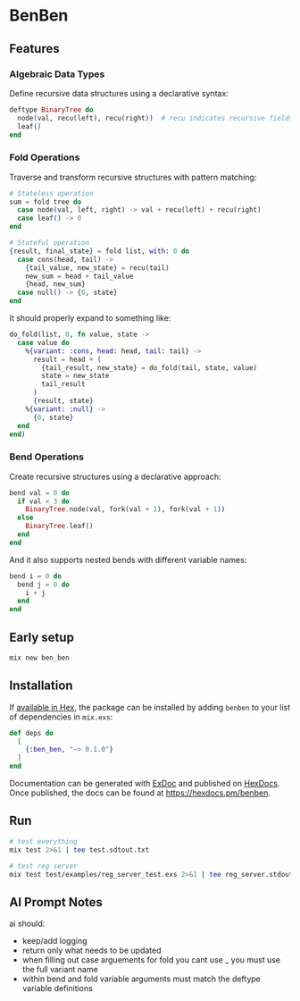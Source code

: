 BenBen
========

## Features

### Algebraic Data Types

Define recursive data structures using a declarative syntax:

```elixir
deftype BinaryTree do
  node(val, recu(left), recu(right))  # recu indicates recursive fields
  leaf()
end
```

### Fold Operations

Traverse and transform recursive structures with pattern matching:

```elixir
# Stateless operation
sum = fold tree do
  case node(val, left, right) -> val + recu(left) + recu(right)
  case leaf() -> 0
end

# Stateful operation
{result, final_state} = fold list, with: 0 do
  case cons(head, tail) ->
    {tail_value, new_state} = recu(tail)
    new_sum = head + tail_value
    {head, new_sum}
  case null() -> {0, state}
end
```

It should properly expand to something like:

```elixir
do_fold(list, 0, fn value, state ->
  case value do
    %{variant: :cons, head: head, tail: tail} ->
      result = head + (
        {tail_result, new_state} = do_fold(tail, state, value)
        state = new_state
        tail_result
      )
      {result, state}
    %{variant: :null} ->
      {0, state}
  end
end)
```

### Bend Operations

Create recursive structures using a declarative approach:

```elixir
bend val = 0 do
  if val < 3 do
    BinaryTree.node(val, fork(val + 1), fork(val + 1))
  else
    BinaryTree.leaf()
  end
end
```

And it also supports nested bends with different variable names:

```elixir
bend i = 0 do
  bend j = 0 do
    i + j
  end
end
```

## Early setup
```bash
mix new ben_ben
```

## Installation

If [available in Hex](https://hex.pm/docs/publish), the package can be installed
by adding `benben` to your list of dependencies in `mix.exs`:

```elixir
def deps do
  [
    {:ben_ben, "~> 0.1.0"}
  ]
end
```

Documentation can be generated with [ExDoc](https://github.com/elixir-lang/ex_doc)
and published on [HexDocs](https://hexdocs.pm). Once published, the docs can
be found at <https://hexdocs.pm/benben>.

## Run
```bash
# test everything
mix test 2>&1 | tee test.sdtout.txt

# test reg server
mix test test/examples/reg_server_test.exs 2>&1 | tee reg_server.stdout.txt

```

## AI Prompt Notes
ai should:
- keep/add logging
- return only what needs to be updated
- when filling out case arguements for fold you cant use _ you must use the full variant name
- within bend and fold variable arguments must match the deftype variable definitions
